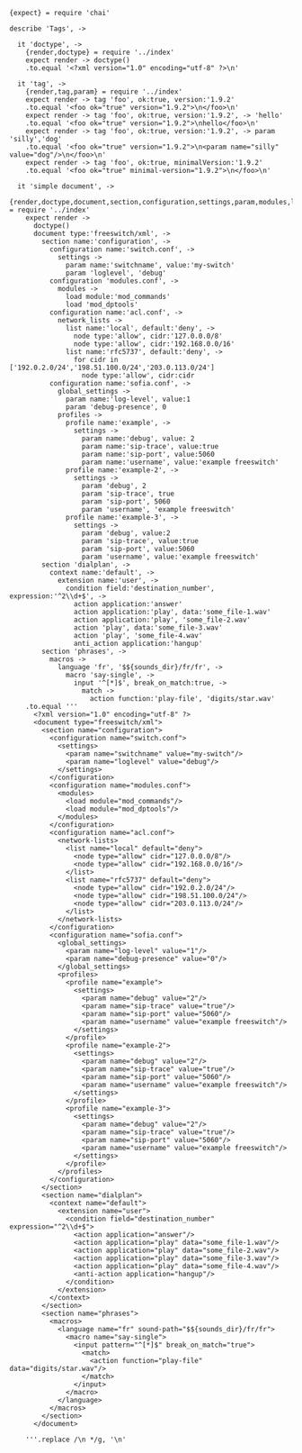     {expect} = require 'chai'

    describe 'Tags', ->

      it 'doctype', ->
        {render,doctype} = require '../index'
        expect render -> doctype()
        .to.equal '<?xml version="1.0" encoding="utf-8" ?>\n'

      it 'tag', ->
        {render,tag,param} = require '../index'
        expect render -> tag 'foo', ok:true, version:'1.9.2'
        .to.equal '<foo ok="true" version="1.9.2">\n</foo>\n'
        expect render -> tag 'foo', ok:true, version:'1.9.2', -> 'hello'
        .to.equal '<foo ok="true" version="1.9.2">\nhello</foo>\n'
        expect render -> tag 'foo', ok:true, version:'1.9.2', -> param 'silly','dog'
        .to.equal '<foo ok="true" version="1.9.2">\n<param name="silly" value="dog"/>\n</foo>\n'
        expect render -> tag 'foo', ok:true, minimalVersion:'1.9.2'
        .to.equal '<foo ok="true" minimal-version="1.9.2">\n</foo>\n'

      it 'simple document', ->
        {render,doctype,document,section,configuration,settings,param,modules,load,network_lists,list,node,global_settings,profiles,profile,context,extension,condition,action,anti_action,language,macros,macro,input,match} = require '../index'
        expect render ->
          doctype()
          document type:'freeswitch/xml', ->
            section name:'configuration', ->
              configuration name:'switch.conf', ->
                settings ->
                  param name:'switchname', value:'my-switch'
                  param 'loglevel', 'debug'
              configuration 'modules.conf', ->
                modules ->
                  load module:'mod_commands'
                  load 'mod_dptools'
              configuration name:'acl.conf', ->
                network_lists ->
                  list name:'local', default:'deny', ->
                    node type:'allow', cidr:'127.0.0.0/8'
                    node type:'allow', cidr:'192.168.0.0/16'
                  list name:'rfc5737', default:'deny', ->
                    for cidr in ['192.0.2.0/24','198.51.100.0/24','203.0.113.0/24']
                      node type:'allow', cidr:cidr
              configuration name:'sofia.conf', ->
                global_settings ->
                  param name:'log-level', value:1
                  param 'debug-presence', 0
                profiles ->
                  profile name:'example', ->
                    settings ->
                      param name:'debug', value: 2
                      param name:'sip-trace', value:true
                      param name:'sip-port', value:5060
                      param name:'username', value:'example freeswitch'
                  profile name:'example-2', ->
                    settings ->
                      param 'debug', 2
                      param 'sip-trace', true
                      param 'sip-port', 5060
                      param 'username', 'example freeswitch'
                  profile name:'example-3', ->
                    settings ->
                      param 'debug', value:2
                      param 'sip-trace', value:true
                      param 'sip-port', value:5060
                      param 'username', value:'example freeswitch'
            section 'dialplan', ->
              context name:'default', ->
                extension name:'user', ->
                  condition field:'destination_number', expression:'^2\\d+$', ->
                    action application:'answer'
                    action application:'play', data:'some_file-1.wav'
                    action application:'play', 'some_file-2.wav'
                    action 'play', data:'some_file-3.wav'
                    action 'play', 'some_file-4.wav'
                    anti_action application:'hangup'
            section 'phrases', ->
              macros ->
                language 'fr', '$${sounds_dir}/fr/fr', ->
                  macro 'say-single', ->
                    input '^[*]$', break_on_match:true, ->
                      match ->
                        action function:'play-file', 'digits/star.wav'
        .to.equal '''
          <?xml version="1.0" encoding="utf-8" ?>
          <document type="freeswitch/xml">
            <section name="configuration">
              <configuration name="switch.conf">
                <settings>
                  <param name="switchname" value="my-switch"/>
                  <param name="loglevel" value="debug"/>
                </settings>
              </configuration>
              <configuration name="modules.conf">
                <modules>
                  <load module="mod_commands"/>
                  <load module="mod_dptools"/>
                </modules>
              </configuration>
              <configuration name="acl.conf">
                <network-lists>
                  <list name="local" default="deny">
                    <node type="allow" cidr="127.0.0.0/8"/>
                    <node type="allow" cidr="192.168.0.0/16"/>
                  </list>
                  <list name="rfc5737" default="deny">
                    <node type="allow" cidr="192.0.2.0/24"/>
                    <node type="allow" cidr="198.51.100.0/24"/>
                    <node type="allow" cidr="203.0.113.0/24"/>
                  </list>
                </network-lists>
              </configuration>
              <configuration name="sofia.conf">
                <global_settings>
                  <param name="log-level" value="1"/>
                  <param name="debug-presence" value="0"/>
                </global_settings>
                <profiles>
                  <profile name="example">
                    <settings>
                      <param name="debug" value="2"/>
                      <param name="sip-trace" value="true"/>
                      <param name="sip-port" value="5060"/>
                      <param name="username" value="example freeswitch"/>
                    </settings>
                  </profile>
                  <profile name="example-2">
                    <settings>
                      <param name="debug" value="2"/>
                      <param name="sip-trace" value="true"/>
                      <param name="sip-port" value="5060"/>
                      <param name="username" value="example freeswitch"/>
                    </settings>
                  </profile>
                  <profile name="example-3">
                    <settings>
                      <param name="debug" value="2"/>
                      <param name="sip-trace" value="true"/>
                      <param name="sip-port" value="5060"/>
                      <param name="username" value="example freeswitch"/>
                    </settings>
                  </profile>
                </profiles>
              </configuration>
            </section>
            <section name="dialplan">
              <context name="default">
                <extension name="user">
                  <condition field="destination_number" expression="^2\\d+$">
                    <action application="answer"/>
                    <action application="play" data="some_file-1.wav"/>
                    <action application="play" data="some_file-2.wav"/>
                    <action application="play" data="some_file-3.wav"/>
                    <action application="play" data="some_file-4.wav"/>
                    <anti-action application="hangup"/>
                  </condition>
                </extension>
              </context>
            </section>
            <section name="phrases">
              <macros>
                <language name="fr" sound-path="$${sounds_dir}/fr/fr">
                  <macro name="say-single">
                    <input pattern="^[*]$" break_on_match="true">
                      <match>
                        <action function="play-file" data="digits/star.wav"/>
                      </match>
                    </input>
                  </macro>
                </language>
              </macros>
            </section>
          </document>

        '''.replace /\n */g, '\n'
